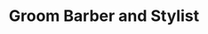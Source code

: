---
title: "Groom Barber and Stylist"
url: /wellington/groom-barber-and-stylist/
shop: hairdresser
---